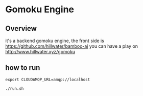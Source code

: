 # Gomoku Engine

## Overview
it's a backend gomoku engine, 
the front side is https://github.com/hillwater/bamboo-ai 
you can have a play on http://www.hillwater.xyz/gomoku 



## how to run
````
export CLOUDAMQP_URL=amqp://localhost

./run.sh
````
